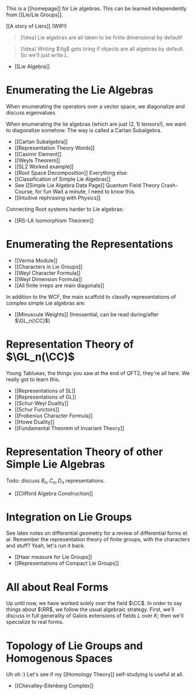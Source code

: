 This is a [[homepage]] for Lie algebras.
This can be learned independently from [[Lie/Lie Groups]].

[[A story of Liers]] (WIP!)

>[!idea]
>Lie algebras are all taken to be finite dimensional by default!

>[!idea]
>Writing $\fg$ gets tiring if objects are all algebras by default. So we'll just write $L$.

- [[Lie Algebra]]
# Enumerating the Lie Algebras

When enumerating the operators over a vector space, we diagonalize and discuss eigenvalues.

When enumerating the lie algebras (which are just $(2,1)$ tensors!), we want to diagonalize somehow. The way is called a Cartan Subalgebra.

- [[Cartan Subalgebra]]
- [[Representation Theory Words]]
- [[Casimir Element]]
- [[Weyls Theorem]]
- [[SL2 Worked example]]
- [[Root Space Decomposition]]
Everything else:
- [[Classification of Simple Lie Algebras]]
- See [[Simple Lie Algebra Data Page]]
Quantum Field Theory Crash-Course, for fun
Wait a minute, I need to know this.
- [[Intuitive rephrasing with Physics]]

Connecting Root systems harder to Lie algebras:
- [[RS-LA Isomorphism Theorem]]

# Enumerating the Representations

- [[Verma Module]]
- [[Characters in Lie Groups]]
- [[Weyl Character Formula]]
- [[Weyl Dimension Formula]]
- [[All finite irreps are main diagonals]]

In addition to the WCF, the main scaffold to classify representations of complex simple Lie algebras are:
- [[Minuscule Weights]] (Inessential, can be read during/after $\GL_n(\CC)$)

# Representation Theory of $\GL_n(\CC)$
Young Tablueax, the things you saw at the end of QFT2, they're all here. We really got to learn this.

- [[Representations of SL]]
- [[Representations of GL]]
- [[Schur-Weyl Duality]]
- [[Schur Functors]]
- [[Frobenius Character Formula]]
- [[Howe Duality]]
- [[Fundamental Theorem of Invariant Theory]]

# Representation Theory of other Simple Lie Algebras

Todo: discuss $B_n, C_n, D_n$ representations.

- [[Clifford Algebra Construction]]

# Integration on Lie Groups

See latex notes on differential geometry for a review of differential forms et al. Remember the representation theory of finite groups, with the characters and stuff? Yeah, let's run it back.

- [[Haar measure for Lie Groups]]
- [[Representations of Compact Lie Groups]]

# All about Real Forms

Up until now, we have worked solely over the field $\CC$. In order to say things about $\RR$, we follow the usual algebraic strategy. First, we'll discuss in full generality of Galois extensions of fields $L$ over $K$; then we'll specialize to real forms.

# Topology of Lie Groups and Homogenous Spaces

Uh oh :) Let's see if my [[Homology Theory]] self-studying is useful at all.

- [[Chevalley-Eilenberg Complex]]